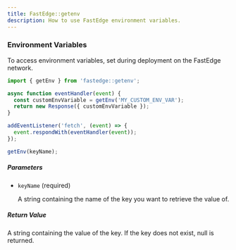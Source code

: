 ```yaml
---
title: FastEdge::getenv
description: How to use FastEdge environment variables.
---
```


### Environment Variables

To access environment variables, set during deployment on the FastEdge network.

```js
import { getEnv } from 'fastedge::getenv';

async function eventHandler(event) {
  const customEnvVariable = getEnv('MY_CUSTOM_ENV_VAR');
  return new Response({ customEnvVariable });
}

addEventListener('fetch', (event) => {
  event.respondWith(eventHandler(event));
});
```

```js title="SYNTAX"
getEnv(keyName);
```

##### Parameters

- `keyName` (required)

  A string containing the name of the key you want to retrieve the value of.

##### Return Value

A string containing the value of the key. If the key does not exist, null is returned.
